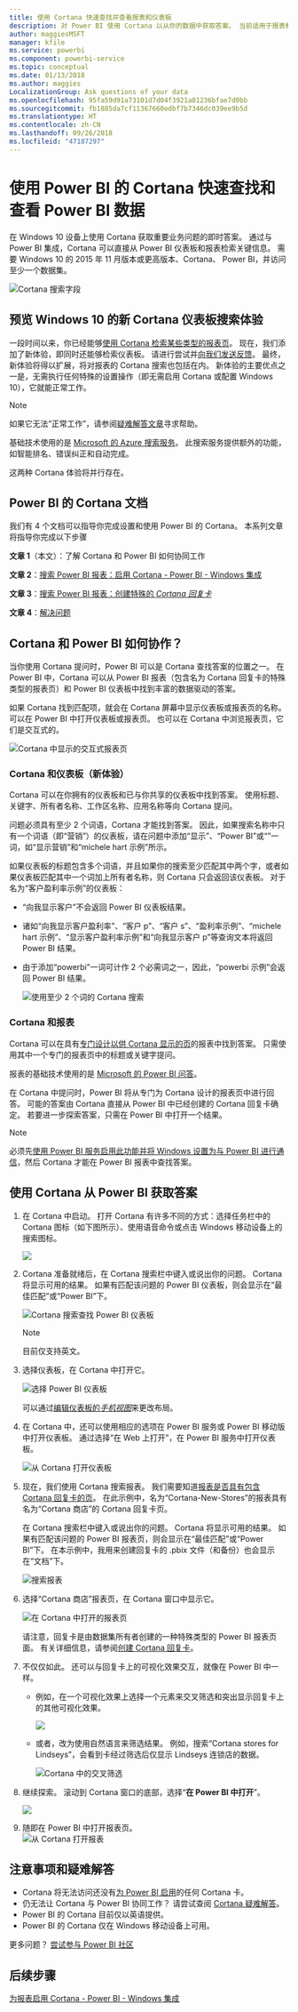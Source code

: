 ```yaml
---
title: 使用 Cortana 快速查找并查看报表和仪表板
description: 对 Power BI 使用 Cortana 以从你的数据中获取答案。 当前适用于报表和仪表板。
author: maggiesMSFT
manager: kfile
ms.service: powerbi
ms.component: powerbi-service
ms.topic: conceptual
ms.date: 01/13/2018
ms.author: maggies
LocalizationGroup: Ask questions of your data
ms.openlocfilehash: 95fa59d91a73101d7d04f3921a81236bfae7d0bb
ms.sourcegitcommit: fb1885da7cf11367660edbf7b7346dc039ee9b5d
ms.translationtype: HT
ms.contentlocale: zh-CN
ms.lasthandoff: 09/26/2018
ms.locfileid: "47187297"
---
```

# <a name="quickly-find-and-view-your-power-bi-data-using-cortana-for-power-bi"></a>使用 Power BI 的 Cortana 快速查找和查看 Power BI 数据
在 Windows 10 设备上使用 Cortana 获取重要业务问题的即时答案。 通过与 Power BI 集成，Cortana 可以直接从 Power BI 仪表板和报表检索关键信息。 需要 Windows 10 的 2015 年 11 月版本或更高版本、Cortana、 Power BI，并访问至少一个数据集。

![Cortana 搜索字段](media/service-cortana-intro/power-bi-cortana-searchbox.png)

## <a name="preview-the-new-cortana-dashboard-search-experience-for-windows-10"></a>预览 Windows 10 的新 Cortana 仪表板搜索体验
一段时间以来，你已经能够[使用 Cortana 检索某些类型的报表页](service-cortana-answer-cards.md)。 现在，我们添加了新体验，即同时还能够检索仪表板。 请进行尝试并[向我们发送反馈](mailto:pbicortanasg@microsoft.com)。 最终，新体验将得以扩展，将对报表的 Cortana 搜索也包括在内。  新体验的主要优点之一是，无需执行任何特殊的设置操作（即无需启用 Cortana 或配置 Windows 10），它就能正常工作。

> [!NOTE]
> 如果它无法“正常工作”，请参阅[疑难解答文章](service-cortana-troubleshoot.md)寻求帮助。
> 
> 

基础技术使用的是 [Microsoft 的 Azure 搜索服务]()。 此搜索服务提供额外的功能，如智能排名、错误纠正和自动完成。

这两种 Cortana 体验将并行存在。

## <a name="cortana-for-power-bi-documentation"></a>Power BI 的 Cortana 文档
我们有 4 个文档可以指导你完成设置和使用 Power BI 的 Cortana。 本系列文章将指导你完成以下步骤

**文章 1**（本文）：了解 Cortana 和 Power BI 如何协同工作

**文章 2**：[搜索 Power BI 报表：启用 Cortana - Power BI - Windows 集成](service-cortana-enable.md)

**文章 3**：[搜索 Power BI 报表：创建特殊的 *Cortana 回复卡*](service-cortana-answer-cards.md)

**文章 4**：[解决问题](service-cortana-troubleshoot.md)

## <a name="how-do-cortana-and-power-bi-work-together"></a>Cortana 和 Power BI 如何协作？
当你使用 Cortana 提问时，Power BI 可以是 Cortana 查找答案的位置之一。 在 Power BI 中，Cortana 可以从 Power BI 报表（包含名为 Cortana 回复卡的特殊类型的报表页）和 Power BI 仪表板中找到丰富的数据驱动的答案。

如果 Cortana 找到匹配项，就会在 Cortana 屏幕中显示仪表板或报表页的名称。 可以在 Power BI 中打开仪表板或报表页。 也可以在 Cortana 中浏览报表页，它们是交互式的。

![Cortana 中显示的交互式报表页](media/service-cortana-intro/power-bi-report-cortana-s.png)

### <a name="cortana-and-dashboards-the-new-experience"></a>Cortana 和仪表板（新体验）
Cortana 可以在你拥有的仪表板和已与你共享的仪表板中找到答案。 使用标题、关键字、所有者名称、工作区名称、应用名称等向 Cortana 提问。

问题必须具有至少 2 个词语，Cortana 才能找到答案。 因此，如果搜索名称中只有一个词语（即“营销”）的仪表板，请在问题中添加“显示”、“Power BI”或“<owner name>”一词，如“显示营销”和“michele hart 示例”所示。 

如果仪表板的标题包含多个词语，并且如果你的搜索至少匹配其中两个字，或者如果仪表板匹配其中一个词加上所有者名称，则 Cortana 只会返回该仪表板。 对于名为“客户盈利率示例”的仪表板： 

* “向我显示客户”不会返回 Power BI 仪表板结果。   
* 诸如“向我显示客户盈利率”、“客户 p”、“客户 s”、“盈利率示例”、“michele hart 示例”、“显示客户盈利率示例”和“向我显示客户 p”等查询文本将返回 Power BI 结果。
* 由于添加“powerbi”一词可计作 2 个必需词之一，因此，“powerbi 示例”会返回 Power BI 结果。 
  
    ![使用至少 2 个词的 Cortana 搜索](media/service-cortana-intro/power-bi-cortana-2-words.png)

### <a name="cortana-and-reports"></a>Cortana 和报表
 Cortana 可以在具有[专门设计以供 Cortana 显示的页](service-cortana-answer-cards.md)的报表中找到答案。 只需使用其中一个专门的报表页中的标题或关键字提问。  

报表的基础技术使用的是 [Microsoft 的 Power BI 问答](consumer/end-user-q-and-a.md)。

在 Cortana 中提问时，Power BI 将从专门为 Cortana 设计的报表页中进行回答。 可能的答案由 Cortana 直接从 Power BI 中已经创建的 Cortana 回复卡确定。  若要进一步探索答案，只需在 Power BI 中打开一个结果。

> [!NOTE]
> 必须先[使用 Power BI 服务启用此功能并将 Windows 设置为与 Power BI 进行通信](service-cortana-enable.md)，然后 Cortana 才能在 Power BI 报表中查找答案。  
> 
> 

## <a name="using-cortana-to-get-answers-from-power-bi"></a>使用 Cortana 从 Power BI 获取答案
1. 在 Cortana 中启动。 打开 Cortana 有许多不同的方式：选择任务栏中的 Cortana 图标（如下图所示）、使用语音命令或点击 Windows 移动设备上的搜索图标。
   
     ![](media/service-cortana-intro/power-bi-cortana-searchbox.png)
2. Cortana 准备就绪后，在 Cortana 搜索栏中键入或说出你的问题。 Cortana 将显示可用的结果。 如果有匹配该问题的 Power BI 仪表板，则会显示在“最佳匹配”或“Power BI”下。
   
     ![Cortana 搜索查找 Power BI 仪表板](media/service-cortana-intro/power-bi-cortana-search-hr.png "Cortana 查找 Power BI 仪表板")
   
   > [!NOTE]
   > 目前仅支持英文。
   > 
   > 
3. 选择仪表板，在 Cortana 中打开它。

    ![选择 Power BI 仪表板](media/service-cortana-intro/power-bi-cortana-dashboard.png "选择 Power BI 仪表板")

    可以通过[编辑仪表板的*手机视图*](service-create-dashboard-mobile-phone-view.md)来更改布局。 

1. 在 Cortana 中，还可以使用相应的选项在 Power BI 服务或 Power BI 移动版中打开仪表板。 通过选择“在 Web 上打开”，在 Power BI 服务中打开仪表板。 
   
   ![从 Cortana 打开仪表板](media/service-cortana-intro/power-bi-dashboard-opens.png "从 Cortana 打开仪表板")   
4. 现在，我们使用 Cortana 搜索报表。 我们需要知道[报表是否具有包含 Cortana 回复卡的页](service-cortana-answer-cards.md)。 在此示例中，名为“Cortana-New-Stores”的报表具有名为“Cortana 商店”的 Cortana 回复卡页。  
   
     在 Cortana 搜索栏中键入或说出你的问题。 Cortana 将显示可用的结果。 如果有匹配该问题的 Power BI 报表页，则会显示在“最佳匹配”或“Power BI”下。 在本示例中，我用来创建回复卡的 .pbix 文件（和备份）也会显示在“文档”下。
   
     ![搜索报表](media/service-cortana-intro/power-bi-cortana-search3-m.png "搜索报表") 
5. 选择“Cortana 商店”报表页，在 Cortana 窗口中显示它。
   
    ![在 Cortana 中打开的报表页](media/service-cortana-intro/power-bi-report-cortana-opens.png "在 Cortana 中打开的报表页")   
   
    请注意，回复卡是由数据集所有者创建的一种特殊类型的 Power BI 报表页面。  有关详细信息，请参阅[创建 Cortana 回复卡](service-cortana-answer-cards.md)。
6. 不仅仅如此。 还可以与回复卡上的可视化效果交互，就像在 Power BI 中一样。
   
   * 例如，在一个可视化效果上选择一个元素来交叉筛选和突出显示回复卡上的其他可视化效果。
     
     ![](media/service-cortana-intro/power-bi-cortana-filtered-new.png)
   * 或者，改为使用自然语言来筛选结果。  例如，搜索“Cortana stores for Lindseys”，会看到卡经过筛选后仅显示 Lindseys 连锁店的数据。
     
     ![Cortana 中的交叉筛选](media/service-cortana-intro/power-bi-cortana-filtered-2.png "Cortana 中的交叉筛选")
7. 继续探索。 滚动到 Cortana 窗口的底部，选择“**在 Power BI 中打开**”。
   
     ![](media/service-cortana-intro/power-bi-cortana-open-new.png)
8. 随即在 Power BI 中打开报表页。    
     ![从 Cortana 打开报表](media/service-cortana-intro/power-bi-cortana-open2.png "在 Cortana 搜索中打开的 Cortana 回复卡")

## <a name="considerations-and-troubleshooting"></a>注意事项和疑难解答
* Cortana 将无法访问还没有[为 Power BI 启用](service-cortana-enable.md)的任何 Cortana 卡。
* 仍无法让 Cortana 与 Power BI 协同工作？  请尝试查阅 [Cortana 疑难解答](service-cortana-troubleshoot.md)。
* Power BI 的 Cortana 目前仅以英语提供。
* Power BI 的 Cortana 仅在 Windows 移动设备上可用。

更多问题？ [尝试参与 Power BI 社区](http://community.powerbi.com/)

## <a name="next-steps"></a>后续步骤
[为报表启用 Cortana - Power BI - Windows 集成](service-cortana-enable.md)


